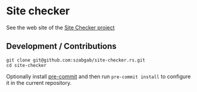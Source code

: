 # Site checker

See the web site of the [Site Checker project](https://site-checker.code-maven.com/)

## Development / Contributions

```
git clone git@github.com:szabgab/site-checker.rs.git
cd site-checker
```

Optionally install [pre-commit](https://pre-commit.com/) and then run `pre-commit install` to configure it in the current repository.

